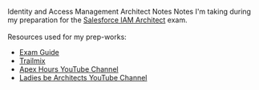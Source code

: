 Identity and Access Management Architect Notes
Notes I'm taking during my preparation for the [Salesforce IAM Architect](https://trailhead.salesforce.com/en/credentials/identityandaccessmanagementarchitect) exam. <br> 
<br>
Resources used for my prep-works: 
* [Exam Guide](https://trailhead.salesforce.com/de/help?article=Salesforce-Certified-Identity-and-Access-Management-Architect-Exam-Guide)
* [Trailmix](https://trailhead.salesforce.com/de/users/strailhead/trailmixes/architect-identity-and-access-management)
* [Apex Hours YouTube Channel](https://www.youtube.com/watch?v=kCr-3EHRDP8&list=PLaGX-30v1lh3A6eNOEdF1k3JTstTwqA0q)
* [Ladies be Architects YouTube Channel](https://youtube.com/playlist?list=PLsq0h5CE_bsVRc-bnKSVTP4LUZMzUjhAW)


